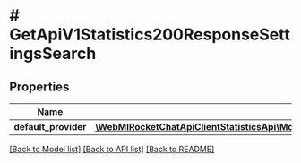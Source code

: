 # # GetApiV1Statistics200ResponseSettingsSearch

## Properties

Name | Type | Description | Notes
------------ | ------------- | ------------- | -------------
**default_provider** | [**\WebMIRocketChatApiClientStatisticsApi\Model\GetApiV1Statistics200ResponseSettingsSearchDefaultProvider**](GetApiV1Statistics200ResponseSettingsSearchDefaultProvider.md) |  | [optional]

[[Back to Model list]](../../README.md#models) [[Back to API list]](../../README.md#endpoints) [[Back to README]](../../README.md)
